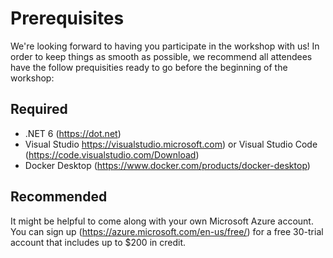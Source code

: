 # Prerequisites

We're looking forward to having you participate in the workshop with us!  In order to keep things as smooth as possible, we recommend all attendees have the follow prequisities ready to go before the beginning of the workshop:

## Required

* .NET 6 (https://dot.net)
* Visual Studio https://visualstudio.microsoft.com) or Visual Studio Code (https://code.visualstudio.com/Download)
* Docker Desktop (https://www.docker.com/products/docker-desktop)

## Recommended

It might be helpful to come along with your own Microsoft Azure account.  You can sign up (https://azure.microsoft.com/en-us/free/) for a free 30-trial account that includes up to $200 in credit.
